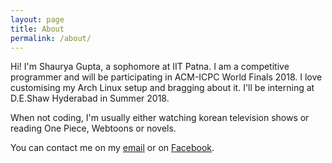 ```yaml
---
layout: page
title: About
permalink: /about/
---
```


Hi! I'm Shaurya Gupta, a sophomore at IIT Patna. I am a competitive programmer and will be participating in ACM-ICPC World Finals 2018. I love customising my Arch Linux setup and bragging about it. I'll be interning at D.E.Shaw Hyderabad in Summer 2018.

When not coding, I'm usually either watching korean television shows or reading One Piece, Webtoons or novels.

You can contact me on my [email](mailto:shauryab98@outlook.com) or on [Facebook](https://www.facebook.com/shauryab98).
